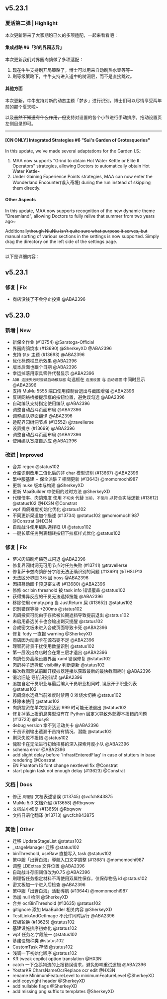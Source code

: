 ## v5.23.1

### 夏活第二弹 | Highlight

本次更新带来了大家期盼已久的多项适配，一起来看看吧：

#### 集成战略 #6「岁的界园志异」

本次更新我们对界园肉鸽做了多项适配：

1. 现在牛牛支持刷开局策略了，博士可以用来自动刷热水壶等等~
2. 刷等级策略下，牛牛支持进入道中的树洞层，而不是直接跳过。

#### 其他方面

本次更新，牛牛支持对新的动态主题「梦乡」进行识别，博士们可以尽情享受两年前的那个夏天啦~

以及~~虽然不知道有什么作用，但~~支持对设置的各个小节进行手动排序，拖动设置页左侧目录即可。

----

#### [CN ONLY] Integrated Strategies #6 "Sui's Garden of Grotesqueries"

In this update, we've made several adaptations for the Garden I.S.:

1. MAA now supports "Grind to obtain Hot Water Kettle or Elite II Operators" strategies, allowing Doctors to automatically obtain Hot Water Kettle~
2. Under Gaining Experience Points strategies, MAA can now enter the Wonderland Encounter(误入奇境) during the run instead of skipping them directly.

#### Other Aspects

In this update, MAA now supports recognition of the new dynamic theme "Dreamland", allowing Doctors to fully relive that summer from two years ago~

Additionally~~though NiuNiu isn’t quite sure what purpose it serves, but~~ manual sorting of various sections in the settings is now supported. Simply drag the directory on the left side of the settings page.

----

以下是详细内容：

## v5.23.1

### 修复 | Fix

* 商店没钱了不会停止投资 @ABA2396

## v5.23.0

### 新增 | New

* 新保全作业 (#13754) @Saratoga-Official
* 界园肉鸽烧水 (#13690) @SherkeyXD @ABA2396
* 支持 `梦乡` 主题 (#13693) @ABA2396
* 优化标题栏显示效果 @ABA2396
* 版本后面也跟个日期 @ABA2396
* 幸运掉落用家具零件代替显示 @ABA2396
* `ADB 连接失败时尝试启动模拟器` 勾选框在 `连接设置` 与 `启动设置` 中同时显示 @ABA2396
* 支持 MuMu 5555 端口使用控制台退出与截图增强 @ABA2396
* 反转网络桥接提示框的按钮位置，避免误勾选 @ABA2396
* 自动编队支持指定使用编队 @ABA2396
* 调整自动战斗页面布局 @ABA2396
* 调整编队界面翻译 @ABA2396
* 适配界园树洞节点 (#13552) @travellerse
* 设置排序 (#13699) @ABA2396
* 调整自动战斗页面布局 @ABA2396
* 使用编队宽度自适应 @ABA2396

### 改进 | Improved

* 合并 regex @status102
* 仓库识别改用二值化后的非 char 模型识别 (#13667) @ABA2396
* 繁中服基建 + 保全派駐 7 相關更新 (#13643) @momomochi987
* 更新 nuke 版本与构建 @SherkeyXD
* 更新 MaaBuilder 中使用的过时方法 @SherkeyXD
* 代理倍率、肉鸽难度 使用 `不切换` 代替 `当前`、`不使用` 以符合实际逻辑 (#13612) @status102 @HX3N @Constrat
* wpf 肉鸽难度初始化优化 @status102
* 不同更新渠道加个描述 (#13734) @status102 @momomochi987 @Constrat @HX3N
* 自动战斗使用编队选择框 UI @status102
* 一键长草任务列表翻转按钮下拉框样式优化 @status102

### 修复 | Fix

* 萨米肉鸽刷坍缩范式闪退 @ABA2396
* 修复界园树洞无可用节点时任务失败 (#13741) @travellerse
* 修复萨卡兹肉鸽部分字段无法正确识别的问题 (#13691) @THSLP13
* 无法区分界园 3/5 层 boss @ABA2396
* 因招募动画卡预见密文板 (#13680) @ABA2396
* 修修 ocr bin threshold 被 task info 错误覆盖 @status102
* 获得排异反应的干员无法选择技能 @ABA2396
* 移除使用 empty.png 当 JustReturn 屎 (#13652) @status102
* 识别错误等待 +200ms @status102
* 肉鸽投资可能由于存款被长期遮挡导致提前退出 @status102
* 未启用备选关卡也会输出剿灭提醒 @status102
* 合成密文板未进入合成页面导致卡死 @ABA2396
* 修复 fody 一直报 warning @SherkeyXD
* 商店因为动画卡在源石锭不足 @ABA2396
* 理智药背景干扰使用数量识别 @status102
* 第一层没出商店时会在第三层才退出 @ABA2396
* 肉鸽任务高级设置界面 xaml 错误修复 @status102
* 肉鸽种子选择框 visibility 判断更新 @status102
* 每次截图测试前断开模拟器连接以获取最新的最快截图耗时 @ABA2396
* 锻冶旧迹 导航识别错误 @ABA2396
* 追加自定干员职业与最后编入干员职业相同时, 误展开子职业列表 @status102
* 肉鸽烧水选择当前难度时禁用 0 难烧水切换 @status102
* 移除未使用 @status102
* 肉鸽投资在单次投资达到 999 时可能无法退出 @status102
* 修复掉落上报消息类型没有在 Python 层定义导致外部脚本报错的问题 (#13723) @husy8
* debug version 拿不到活动关卡 @ABA2396
* 干员识别输出遗漏干员持有情况、潜能 @status102
* 剿灭失败不报错 @status102
* 傀影卡在无法进行初始招募的深入探索月度小队 @ABA2396
* schema error @ABA2396
* add slight delay before `InfrastEnteredFlag' in case of stutters in base rendering @Constrat
* EN Phantom IS font change nextlevel fix @Constrat
* start plugin task not enough delay (#13623) @Constrat

### 文档 | Docs

* 修正 `刷理智` 文档表述错误 (#13745) @vcfch843875
* MuMu 5.0 文档介绍 (#13658) @Rbqwow
* 文档站小修复 (#13659) @Rbqwow
* 文档日语化翻译 (#13713) @vcfch843875

### 其他 | Other

* 迁移 UpdateStageList @status102
* _stageManager 迁移 @status102
* binThreshold, useRaw 直接写入 task @status102
* 繁中服「出蒼白海」導航入口文字調整 (#13681) @momomochi987
* 调整 LDExtras 文件位置 @ABA2396
* 自动战斗存图阈值改为0.75 @ABA2396
* 刷理智任务指定材料不再使用双属性保存，仅保存物品 id @status102
* 密文板加一个进入后检查 @ABA2396
* 繁中服「出蒼白海」活動導航 (#13644) @momomochi987
* 添加 null 检测 @SherkeyXD
* 合并 ocrBinThreshold (#13635) @status102
* gitignore 添加 MaaBuilder 相关内容 @SherkeyXD
* TestLinkAndGetImage 不允许同时运行 @ABA2396
* 模板轮换 (#13625) @status102
* 基建设施排序初始化 @status102
* wpf 任务名字段统一 @status102
* 基建设施种类 @status102
* CustomTask 存储 @status102
* 浅调一下初始化顺序 @status102
* KR tweak copilot option translation @HX3N
* catch 一下企鹅物流的上报错误请求，避免影响重试逻辑 @ABA2396
* YostarKR CharsNameOcrReplace ocr edit @HX3N
* rename MinimumFeatureLevel to minimumFeatureLevel @SherkeyXD
* add copyright header @SherkeyXD
* add nullable flags @SherkeyXD
* add missing png suffix to templates @SherkeyXD

